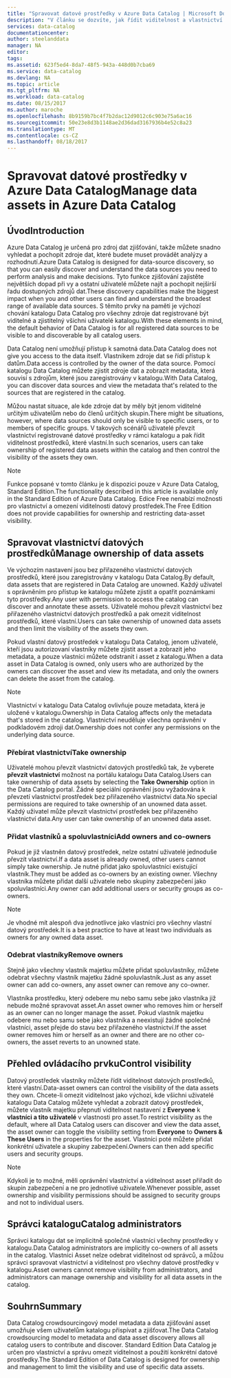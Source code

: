 ```yaml
---
title: "Spravovat datové prostředky v Azure Data Catalog | Microsoft Docs"
description: "V článku se dozvíte, jak řídit viditelnost a vlastnictví datových prostředků, které jsou zaregistrované v Azure Data Catalog."
services: data-catalog
documentationcenter: 
author: steelanddata
manager: NA
editor: 
tags: 
ms.assetid: 623f5ed4-8da7-48f5-943a-448d0b7cba69
ms.service: data-catalog
ms.devlang: NA
ms.topic: article
ms.tgt_pltfrm: NA
ms.workload: data-catalog
ms.date: 08/15/2017
ms.author: maroche
ms.openlocfilehash: 8b9159b7bc4f7b2dac12d9012c6c903e75a6ac16
ms.sourcegitcommit: 50e23e8d3b1148ae2d36dad3167936b4e52c8a23
ms.translationtype: MT
ms.contentlocale: cs-CZ
ms.lasthandoff: 08/18/2017
---
```

# <a name="manage-data-assets-in-azure-data-catalog"></a><span data-ttu-id="05cbd-103">Spravovat datové prostředky v Azure Data Catalog</span><span class="sxs-lookup"><span data-stu-id="05cbd-103">Manage data assets in Azure Data Catalog</span></span>
## <a name="introduction"></a><span data-ttu-id="05cbd-104">Úvod</span><span class="sxs-lookup"><span data-stu-id="05cbd-104">Introduction</span></span>
<span data-ttu-id="05cbd-105">Azure Data Catalog je určená pro zdroj dat zjišťování, takže můžete snadno vyhledat a pochopit zdroje dat, které budete muset provádět analýzy a rozhodnutí.</span><span class="sxs-lookup"><span data-stu-id="05cbd-105">Azure Data Catalog is designed for data-source discovery, so that you can easily discover and understand the data sources you need to perform analysis and make decisions.</span></span> <span data-ttu-id="05cbd-106">Tyto funkce zjišťování zajistěte největších dopad při vy a ostatní uživatelé můžete najít a pochopit nejširší řadu dostupných zdrojů dat.</span><span class="sxs-lookup"><span data-stu-id="05cbd-106">These discovery capabilities make the biggest impact when you and other users can find and understand the broadest range of available data sources.</span></span> <span data-ttu-id="05cbd-107">S těmito prvky na paměti je výchozí chování katalogu Data Catalog pro všechny zdroje dat registrované být viditelné a zjistitelný všichni uživatelé katalogu.</span><span class="sxs-lookup"><span data-stu-id="05cbd-107">With these elements in mind, the default behavior of Data Catalog is for all registered data sources to be visible to and discoverable by all catalog users.</span></span>

<span data-ttu-id="05cbd-108">Data Catalog není umožňují přístup k samotná data.</span><span class="sxs-lookup"><span data-stu-id="05cbd-108">Data Catalog does not give you access to the data itself.</span></span> <span data-ttu-id="05cbd-109">Vlastníkem zdroje dat se řídí přístup k datům.</span><span class="sxs-lookup"><span data-stu-id="05cbd-109">Data access is controlled by the owner of the data source.</span></span> <span data-ttu-id="05cbd-110">Pomocí katalogu Data Catalog můžete zjistit zdroje dat a zobrazit metadata, která souvisí s zdrojům, které jsou zaregistrovány v katalogu.</span><span class="sxs-lookup"><span data-stu-id="05cbd-110">With Data Catalog, you can discover data sources and view the metadata that's related to the sources that are registered in the catalog.</span></span>

<span data-ttu-id="05cbd-111">Můžou nastat situace, ale kde zdroje dat by měly být jenom viditelné určitým uživatelům nebo do členů určitých skupin.</span><span class="sxs-lookup"><span data-stu-id="05cbd-111">There might be situations, however, where data sources should only be visible to specific users, or to members of specific groups.</span></span> <span data-ttu-id="05cbd-112">V takových scénářů uživatelé převzít vlastnictví registrované datové prostředky v rámci katalogu a pak řídit viditelnost prostředků, které vlastní.</span><span class="sxs-lookup"><span data-stu-id="05cbd-112">In such scenarios, users can take ownership of registered data assets within the catalog and then control the visibility of the assets they own.</span></span>

> [!NOTE]
> <span data-ttu-id="05cbd-113">Funkce popsané v tomto článku je k dispozici pouze v Azure Data Catalog, Standard Edition.</span><span class="sxs-lookup"><span data-stu-id="05cbd-113">The functionality described in this article is available only in the Standard Edition of Azure Data Catalog.</span></span> <span data-ttu-id="05cbd-114">Edice Free nenabízí možnosti pro vlastnictví a omezení viditelnosti datový prostředek.</span><span class="sxs-lookup"><span data-stu-id="05cbd-114">The Free Edition does not provide capabilities for ownership and restricting data-asset visibility.</span></span>
>
>

## <a name="manage-ownership-of-data-assets"></a><span data-ttu-id="05cbd-115">Spravovat vlastnictví datových prostředků</span><span class="sxs-lookup"><span data-stu-id="05cbd-115">Manage ownership of data assets</span></span>
<span data-ttu-id="05cbd-116">Ve výchozím nastavení jsou bez přiřazeného vlastnictví datových prostředků, které jsou zaregistrovány v katalogu Data Catalog.</span><span class="sxs-lookup"><span data-stu-id="05cbd-116">By default, data assets that are registered in Data Catalog are unowned.</span></span> <span data-ttu-id="05cbd-117">Každý uživatel s oprávněním pro přístup ke katalogu můžete zjistit a opatřit poznámkami tyto prostředky.</span><span class="sxs-lookup"><span data-stu-id="05cbd-117">Any user with permission to access the catalog can discover and annotate these assets.</span></span> <span data-ttu-id="05cbd-118">Uživatelé mohou převzít vlastnictví bez přiřazeného vlastnictví datových prostředků a pak omezit viditelnost prostředků, které vlastní.</span><span class="sxs-lookup"><span data-stu-id="05cbd-118">Users can take ownership of unowned data assets and then limit the visibility of the assets they own.</span></span>

<span data-ttu-id="05cbd-119">Pokud vlastní datový prostředek v katalogu Data Catalog, jenom uživatelé, kteří jsou autorizovaní vlastníky můžete zjistit asset a zobrazit jeho metadata, a pouze vlastníci můžete odstranit i asset z katalogu.</span><span class="sxs-lookup"><span data-stu-id="05cbd-119">When a data asset in Data Catalog is owned, only users who are authorized by the owners can discover the asset and view its metadata, and only the owners can delete the asset from the catalog.</span></span>

> [!NOTE]
> <span data-ttu-id="05cbd-120">Vlastnictví v katalogu Data Catalog ovlivňuje pouze metadata, která je uložené v katalogu.</span><span class="sxs-lookup"><span data-stu-id="05cbd-120">Ownership in Data Catalog affects only the metadata that's stored in the catalog.</span></span> <span data-ttu-id="05cbd-121">Vlastnictví neuděluje všechna oprávnění v podkladovém zdroji dat.</span><span class="sxs-lookup"><span data-stu-id="05cbd-121">Ownership does not confer any permissions on the underlying data source.</span></span>
>
>

### <a name="take-ownership"></a><span data-ttu-id="05cbd-122">Přebírat vlastnictví</span><span class="sxs-lookup"><span data-stu-id="05cbd-122">Take ownership</span></span>
<span data-ttu-id="05cbd-123">Uživatelé mohou převzít vlastnictví datových prostředků tak, že vyberete **převzít vlastnictví** možnost na portálu katalogu Data Catalog.</span><span class="sxs-lookup"><span data-stu-id="05cbd-123">Users can take ownership of data assets by selecting the **Take Ownership** option in the Data Catalog portal.</span></span> <span data-ttu-id="05cbd-124">Žádné speciální oprávnění jsou vyžadována k převzetí vlastnictví prostředek bez přiřazeného vlastnictví data.</span><span class="sxs-lookup"><span data-stu-id="05cbd-124">No special permissions are required to take ownership of an unowned data asset.</span></span> <span data-ttu-id="05cbd-125">Každý uživatel může převzít vlastnictví prostředek bez přiřazeného vlastnictví data.</span><span class="sxs-lookup"><span data-stu-id="05cbd-125">Any user can take ownership of an unowned data asset.</span></span>

### <a name="add-owners-and-co-owners"></a><span data-ttu-id="05cbd-126">Přidat vlastníků a spoluvlastníci</span><span class="sxs-lookup"><span data-stu-id="05cbd-126">Add owners and co-owners</span></span>
<span data-ttu-id="05cbd-127">Pokud je již vlastněn datový prostředek, nelze ostatní uživatelé jednoduše převzít vlastnictví.</span><span class="sxs-lookup"><span data-stu-id="05cbd-127">If a data asset is already owned, other users cannot simply take ownership.</span></span> <span data-ttu-id="05cbd-128">Je nutné přidat jako spoluvlastníci existující vlastník.</span><span class="sxs-lookup"><span data-stu-id="05cbd-128">They must be added as co-owners by an existing owner.</span></span> <span data-ttu-id="05cbd-129">Všechny vlastníka můžete přidat další uživatele nebo skupiny zabezpečení jako spoluvlastníci.</span><span class="sxs-lookup"><span data-stu-id="05cbd-129">Any owner can add additional users or security groups as co-owners.</span></span>

> [!NOTE]
> <span data-ttu-id="05cbd-130">Je vhodné mít alespoň dva jednotlivce jako vlastníci pro všechny vlastní datový prostředek.</span><span class="sxs-lookup"><span data-stu-id="05cbd-130">It is a best practice to have at least two individuals as owners for any owned data asset.</span></span>
>
>

### <a name="remove-owners"></a><span data-ttu-id="05cbd-131">Odebrat vlastníky</span><span class="sxs-lookup"><span data-stu-id="05cbd-131">Remove owners</span></span>
<span data-ttu-id="05cbd-132">Stejně jako všechny vlastník majetku můžete přidat spoluvlastníky, můžete odebrat všechny vlastník majetku žádné spoluvlastník.</span><span class="sxs-lookup"><span data-stu-id="05cbd-132">Just as any asset owner can add co-owners, any asset owner can remove any co-owner.</span></span>

<span data-ttu-id="05cbd-133">Vlastníka prostředku, který odebere mu nebo samu sebe jako vlastníka již nebude možné spravovat asset.</span><span class="sxs-lookup"><span data-stu-id="05cbd-133">An asset owner who removes him or herself as an owner can no longer manage the asset.</span></span> <span data-ttu-id="05cbd-134">Pokud vlastník majetku odebere mu nebo samu sebe jako vlastníka a neexistují žádné společné vlastníci, asset přejde do stavu bez přiřazeného vlastnictví.</span><span class="sxs-lookup"><span data-stu-id="05cbd-134">If the asset owner removes him or herself as an owner and there are no other co-owners, the asset reverts to an unowned state.</span></span>

## <a name="control-visibility"></a><span data-ttu-id="05cbd-135">Přehled ovládacího prvku</span><span class="sxs-lookup"><span data-stu-id="05cbd-135">Control visibility</span></span>
<span data-ttu-id="05cbd-136">Datový prostředek vlastníky můžete řídit viditelnost datových prostředků, které vlastní.</span><span class="sxs-lookup"><span data-stu-id="05cbd-136">Data-asset owners can control the visibility of the data assets they own.</span></span> <span data-ttu-id="05cbd-137">Chcete-li omezit viditelnost jako výchozí, kde všichni uživatelé katalogu Data Catalog můžete vyhledat a zobrazit datový prostředek, můžete vlastník majetku přepnutí viditelnost nastavení z **Everyone** k **vlastníci a tito uživatelé** v vlastnosti pro asset.</span><span class="sxs-lookup"><span data-stu-id="05cbd-137">To restrict visibility as the default, where all Data Catalog users can discover and view the data asset, the asset owner can toggle the visibility setting from **Everyone** to **Owners & These Users** in the properties for the asset.</span></span> <span data-ttu-id="05cbd-138">Vlastníci poté můžete přidat konkrétní uživatele a skupiny zabezpečení.</span><span class="sxs-lookup"><span data-stu-id="05cbd-138">Owners can then add specific users and security groups.</span></span>

> [!NOTE]
> <span data-ttu-id="05cbd-139">Kdykoli je to možné, měli oprávnění vlastnictví a viditelnost asset přiřadit do skupin zabezpečení a ne pro jednotlivé uživatele.</span><span class="sxs-lookup"><span data-stu-id="05cbd-139">Whenever possible, asset ownership and visibility permissions should be assigned to security groups and not to individual users.</span></span>
>
>

## <a name="catalog-administrators"></a><span data-ttu-id="05cbd-140">Správci katalogu</span><span class="sxs-lookup"><span data-stu-id="05cbd-140">Catalog administrators</span></span>
<span data-ttu-id="05cbd-141">Správci katalogu dat se implicitně společné vlastníci všechny prostředky v katalogu.</span><span class="sxs-lookup"><span data-stu-id="05cbd-141">Data Catalog administrators are implicitly co-owners of all assets in the catalog.</span></span> <span data-ttu-id="05cbd-142">Vlastníci Asset nelze odebrat viditelnost od správců, a můžou správci spravovat vlastnictví a viditelnost pro všechny datové prostředky v katalogu.</span><span class="sxs-lookup"><span data-stu-id="05cbd-142">Asset owners cannot remove visibility from administrators, and administrators can manage ownership and visibility for all data assets in the catalog.</span></span>

## <a name="summary"></a><span data-ttu-id="05cbd-143">Souhrn</span><span class="sxs-lookup"><span data-stu-id="05cbd-143">Summary</span></span>
<span data-ttu-id="05cbd-144">Data Catalog crowdsourcingový model metadata a data zjišťování asset umožňuje všem uživatelům katalogu přispívat a zjišťovat.</span><span class="sxs-lookup"><span data-stu-id="05cbd-144">The Data Catalog crowdsourcing model to metadata and data asset discovery allows all catalog users to contribute and discover.</span></span> <span data-ttu-id="05cbd-145">Standard Edition Data Catalog je určen pro vlastnictví a správu omezit viditelnost a použití konkrétní datové prostředky.</span><span class="sxs-lookup"><span data-stu-id="05cbd-145">The Standard Edition of Data Catalog is designed for ownership and management to limit the visibility and use of specific data assets.</span></span>
